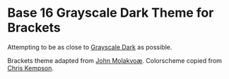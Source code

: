 Base 16 Grayscale Dark Theme for Brackets
============================

Attempting to be as close to [Grayscale Dark](http://chriskempson.github.io/base16/#grayscale) as possible.

Brackets theme adapted from [John Molakvoæ](https://github.com/skjnldsv/default-dark).
Colorscheme copied from [Chris Kempson](http://chriskempson.com).
